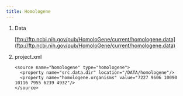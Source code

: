```yaml
---
title: Homologene
---
```


1. Data

   [ftp://ftp.ncbi.nih.gov/pub/HomoloGene/current/homologene.data](ftp://ftp.ncbi.nih.gov/pub/HomoloGene/current/homologene.data)

2. project.xml

   ```markup
   <source name="homologene" type="homologene">
     <property name="src.data.dir" location="/DATA/homologene"/>
     <property name="homologene.organisms" value="7227 9606 10090 10116 7955 6239 4932"/>
   </source>
   ```

